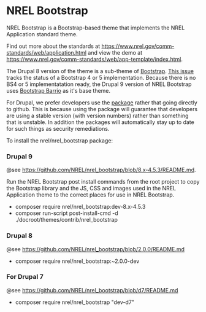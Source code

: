 # NREL Bootstrap

NREL Bootstrap is a Bootstrap-based theme that implements the NREL Application standard theme.

Find out more about the standards at https://www.nrel.gov/comm-standards/web/application.html and view the demo at https://www.nrel.gov/comm-standards/web/app-template/index.html.

The Drupal 8 version of the theme is a sub-theme of [Bootstrap](https://www.drupal.org/project/bootstrap). [This issue](https://www.drupal.org/project/bootstrap/issues/2554199) tracks the status of a Bootstrap 4 or 5 implementation. Because there is no BS4 or 5 implementatation ready, the Drupal 9 version of NREL Bootstrap uses [Bootstrap Barrio](https://www.drupal.org/project/bootstrap_barrio) as it's base theme.

For Drupal, we prefer developers use the [package](https://packagist.org/packages/nrel/nrel_bootstrap) rather that going directly to github.  This is because using the package will guarantee that developers are using a stable version (with version numbers) rather than something that is unstable.  In addition the packages will automatically stay up to date for such things as security remediations.

To install the nrel/nrel_bootstrap package:

### Drupal 9
@see https://github.com/NREL/nrel_bootstrap/blob/8.x-4.5.3/README.md.

Run the NREL Bootstrap post install commands from the root project to copy the Bootstrap library and the JS, CSS and images used in the NREL Application theme to the correct places for use in NREL Bootstrap.

* composer require nrel/nrel_bootstrap:dev-8.x-4.5.3<br>
* composer run-script post-install-cmd -d ./docroot/themes/contrib/nrel_bootstrap

### Drupal 8
@see https://github.com/NREL/nrel_bootstrap/blob/2.0.0/README.md

* composer require nrel/nrel_bootstrap:~2.0.0-dev<br>

### For Drupal 7
@see https://github.com/NREL/nrel_bootstrap/blob/d7/README.md

* composer require nrel/nrel_bootstrap "dev-d7"

